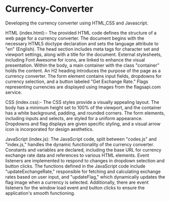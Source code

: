 # Currency-Converter
Developing the currency converter using HTML,CSS and Javascript.

HTML (index.html):-
The provided HTML code defines the structure of a web page for a currency converter. The document begins with the necessary HTML5 doctype declaration and sets the language attribute to "en" (English). The head section includes meta tags for character set and viewport settings, along with a title for the document. External stylesheets, including Font Awesome for icons, are linked to enhance the visual presentation.
Within the body, a main container with the class "container" holds the content. An H2 heading introduces the purpose of the page as a currency converter. The form element contains input fields, dropdowns for currency selection, and a button labeled "Get Exchange Rate." Flags representing currencies are displayed using images from the flagsapi.com service.

CSS (index.css):-
The CSS styles provide a visually appealing layout. The body has a minimum height set to 100% of the viewport, and the container has a white background, padding, and rounded corners. The form elements, including inputs and selects, are styled for a uniform appearance. Dropdowns and flag displays are given specific styling, and a visual arrow icon is incorporated for design aesthetics.

JavaScript (index.js):
The JavaScript code, split between "codes.js" and "index.js," handles the dynamic functionality of the currency converter. Constants and variables are declared, including the base URL for currency exchange rate data and references to various HTML elements. Event listeners are implemented to respond to changes in dropdown selection and button clicks.
The functions defined in the JavaScript code include "updateExchangeRate," responsible for fetching and calculating exchange rates based on user input, and "updateFlag," which dynamically updates the flag image when a currency is selected. Additionally, there are event listeners for the window load event and button clicks to ensure the application's smooth functioning.
